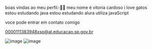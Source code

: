 boas vindas ao meu perfil🎶🐱‍👤
meu nome é vitoria cardoso
i love gatos
estou estudando java
estou estudando alura
utiliza javaScript

voce pode entrar em contato comigo

0000111383948xsp@al.educacao.sp.gov.br

![image](https://github.com/vinxns/vinxns/assets/171056177/cadd9457-fd23-4093-bb80-29c1c24eff17)   ![image](https://github.com/vinxns/vinxns/assets/171056177/9e2a73e7-e512-4e94-a58d-f6333e7c0e94)



